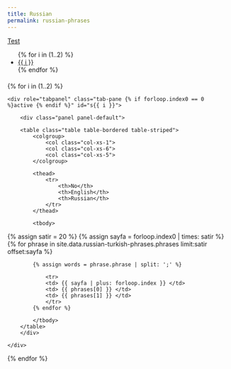 ```yaml
---
title: Russian
permalink: russian-phrases
---
```


<p class="text-right"><a class="btn btn-primary" href="{{ site.github.url }}/russian-phrases-test.html" role="button">Test</a></p>


<ul class="nav nav-pills" role="tablist">
{% for i in (1..2) %}
    <li role="presentation" class="{% if forloop.index0 == 0 %}active {% endif %}"><a href="#s{{ i }}" aria-controls="s{{ i }}" role="tab" data-toggle="tab">{{ i }}</a></li>
{% endfor %}
</ul>

<div style="margin-top:20px"></div>

<div class="tab-content">

{% for i in (1..2) %}

    <div role="tabpanel" class="tab-pane {% if forloop.index0 == 0 %}active {% endif %}" id="s{{ i }}">

        <div class="panel panel-default">

        <table class="table table-bordered table-striped">
            <colgroup>
                <col class="col-xs-1">
                <col class="col-xs-6">
                <col class="col-xs-5">
            </colgroup>

            <thead>
                <tr>
                    <th>No</th>
                    <th>English</th>
                    <th>Russian</th>
                </tr>
            </thead>

            <tbody>
 {% assign satir = 20 %}
 {% assign sayfa = forloop.index0 | times: satir %}
            {% for phrase in site.data.russian-turkish-phrases.phrases limit:satir offset:sayfa %}
            
            {% assign words = phrase.phrase | split: ';' %}
            
                <tr>
                <td> {{ sayfa | plus: forloop.index }} </td>
                <td> {{ phrases[0] }} </td>
                <td> {{ phrases[1] }} </td>
                </tr>
            {% endfor %}

            </tbody>
        </table>
        </div>
    
    </div>

{% endfor %}
</div>
